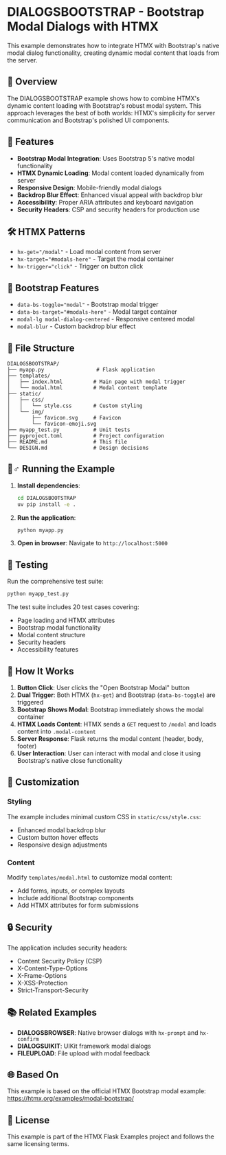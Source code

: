 # DIALOGSBOOTSTRAP - Bootstrap Modal Dialogs with HTMX

This example demonstrates how to integrate HTMX with Bootstrap's native modal dialog functionality, creating dynamic modal content that loads from the server.

## 🎯 Overview

The DIALOGSBOOTSTRAP example shows how to combine HTMX's dynamic content loading with Bootstrap's robust modal system. This approach leverages the best of both worlds: HTMX's simplicity for server communication and Bootstrap's polished UI components.

## 🚀 Features

- **Bootstrap Modal Integration**: Uses Bootstrap 5's native modal functionality
- **HTMX Dynamic Loading**: Modal content loaded dynamically from server
- **Responsive Design**: Mobile-friendly modal dialogs
- **Backdrop Blur Effect**: Enhanced visual appeal with backdrop blur
- **Accessibility**: Proper ARIA attributes and keyboard navigation
- **Security Headers**: CSP and security headers for production use

## 🛠️ HTMX Patterns

- `hx-get="/modal"` - Load modal content from server
- `hx-target="#modals-here"` - Target the modal container
- `hx-trigger="click"` - Trigger on button click

## 🎨 Bootstrap Features

- `data-bs-toggle="modal"` - Bootstrap modal trigger
- `data-bs-target="#modals-here"` - Modal target container
- `modal-lg modal-dialog-centered` - Responsive centered modal
- `modal-blur` - Custom backdrop blur effect

## 📁 File Structure

```
DIALOGSBOOTSTRAP/
├── myapp.py                 # Flask application
├── templates/
│   ├── index.html          # Main page with modal trigger
│   └── modal.html          # Modal content template
├── static/
│   ├── css/
│   │   └── style.css       # Custom styling
│   └── img/
│       ├── favicon.svg     # Favicon
│       └── favicon-emoji.svg
├── myapp_test.py           # Unit tests
├── pyproject.toml          # Project configuration
├── README.md               # This file
└── DESIGN.md               # Design decisions
```

## 🏃♂️ Running the Example

1. **Install dependencies**:
   ```bash
   cd DIALOGSBOOTSTRAP
   uv pip install -e .
   ```

2. **Run the application**:
   ```bash
   python myapp.py
   ```

3. **Open in browser**:
   Navigate to `http://localhost:5000`

## 🧪 Testing

Run the comprehensive test suite:

```bash
python myapp_test.py
```

The test suite includes 20 test cases covering:
- Page loading and HTMX attributes
- Bootstrap modal functionality
- Modal content structure
- Security headers
- Accessibility features

## 🔧 How It Works

1. **Button Click**: User clicks the "Open Bootstrap Modal" button
2. **Dual Trigger**: Both HTMX (`hx-get`) and Bootstrap (`data-bs-toggle`) are triggered
3. **Bootstrap Shows Modal**: Bootstrap immediately shows the modal container
4. **HTMX Loads Content**: HTMX sends a `GET` request to `/modal` and loads content into `.modal-content`
5. **Server Response**: Flask returns the modal content (header, body, footer)
6. **User Interaction**: User can interact with modal and close it using Bootstrap's native close functionality

## 🎨 Customization

### Styling
The example includes minimal custom CSS in `static/css/style.css`:
- Enhanced modal backdrop blur
- Custom button hover effects
- Responsive design adjustments

### Content
Modify `templates/modal.html` to customize modal content:
- Add forms, inputs, or complex layouts
- Include additional Bootstrap components
- Add HTMX attributes for form submissions

## 🔒 Security

The application includes security headers:
- Content Security Policy (CSP)
- X-Content-Type-Options
- X-Frame-Options
- X-XSS-Protection
- Strict-Transport-Security

## 📚 Related Examples

- **DIALOGSBROWSER**: Native browser dialogs with `hx-prompt` and `hx-confirm`
- **DIALOGSUIKIT**: UIKit framework modal dialogs
- **FILEUPLOAD**: File upload with modal feedback

## 🌐 Based On

This example is based on the official HTMX Bootstrap modal example:
https://htmx.org/examples/modal-bootstrap/

## 📝 License

This example is part of the HTMX Flask Examples project and follows the same licensing terms.
